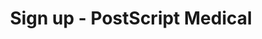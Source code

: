 ---
title: 'Sign up - PostScript Medical'
layout: 'layouts/pricing.njk'
heading: 'Sign up for an account'
---